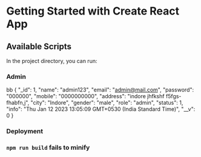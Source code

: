 # Getting Started with Create React App



## Available Scripts

In the project directory, you can run:



### Admin
bb
{
  "_id": 1,
  "name": "admin123",
  "email": "admin@mail.com",
  "password": "000000",
  "mobile": "0000000000",
  "address": "indore jhfkshf f5fgs-fhabfn,j",
  "city": "Indore",
  "gender": "male",
  "role": "admin",
  "status": 1,
  "info": "Thu Jan 12 2023 13:05:09 GMT+0530 (India Standard Time)",
  "__v": 0
}

### Deployment



### `npm run build` fails to minify


